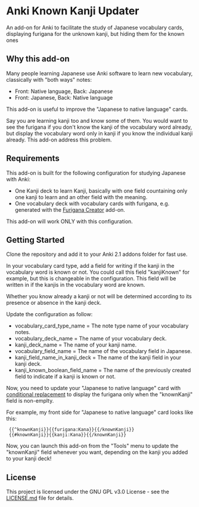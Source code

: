 # Anki Known Kanji Updater

An add-on for Anki to facilitate the study of Japanese vocabulary cards, displaying furigana for the unknown kanji, but hiding them for the known ones

## Why this add-on

Many people learning Japanese use Anki software to learn new vocabulary, classically with "both ways" notes:

- Front: Native language, Back: Japanese
- Front: Japanese, Back: Native language

This add-on is useful to improve the "Japanese to native language" cards.

Say you are learning kanji too and know some of them. You would want to see the furigana if you don't know the kanji of the vocabulary word already, but display the vocabulary word only in kanji if you know the individual kanji already. This add-on address this problem.

## Requirements

This add-on is built for the following configuration for studying Japanese with Anki:

- One Kanji deck to learn Kanji, basically with one field countaining only one kanji to learn and an other field with the meaning.
- One vocabulary deck with vocabulary cards with furigana, e.g. generated with the [Furigana Creator](https://github.com/fxmarty/Anki-Furigana-Creator) add-on.

This add-on will work ONLY with this configuration.

## Getting Started

Clone the repository and add it to your Anki 2.1 addons folder for fast use.

In your vocabulary card type, add a field for writing if the kanji in the vocabulary word is known or not. You could call this field "kanjiKnown" for example, but this is changeable in the configuration. This field will be written in if the kanjis in the vocabulary word are known.

Whether you know already a kanji or not will be determined according to its presence or absence in the kanji deck.

Update the configuration as follow:

- vocabulary_card_type_name = The note type name of your vocabulary notes.
- vocabulary_deck_name = The name of your vocabulary deck.
- kanji_deck_name = The name of your kanji name.
- vocabulary_field_name = The name of the vocabulary field in Japanese.
- kanji_field_name_in_kanji_deck = The name of the kanji field in your kanji deck.
- kanji_known_boolean_field_name = The name of the previously created field to indicate if a kanji is known or not.

Now, you need to update your "Japanese to native language" card with [conditional replacement](https://apps.ankiweb.net/docs/manual.html#conditional-replacement) to display the furigana only when the "knownKanji" field is non-emplty.

For example, my front side for "Japanese to native language" card looks like this:

```
 {{^knownKanji}}{{furigana:Kana}}{{/knownKanji}}
 {{#knownKanji}}{{kanji:Kana}}{{/knownKanji}}
```

Now, you can launch this add-on from the "Tools" menu to update the "knownKanji" field whenever you want, depending on the kanji you added to your kanji deck!

## License

This project is licensed under the GNU GPL v3.0 License - see the [LICENSE.md](LICENSE.md) file for details.
